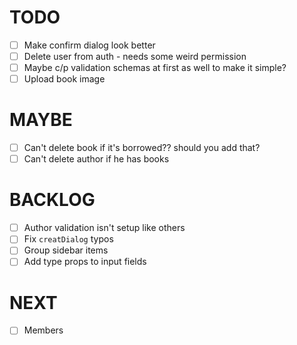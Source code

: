 # TODO

-   [ ] Make confirm dialog look better
-   [ ] Delete user from auth - needs some weird permission
-   [ ] Maybe c/p validation schemas at first as well to make it simple?
-   [ ] Upload book image

# MAYBE

-   [ ] Can't delete book if it's borrowed?? should you add that?
-   [ ] Can't delete author if he has books

# BACKLOG

- [ ] Author validation isn't setup like others
- [ ] Fix `creatDialog` typos
- [ ] Group sidebar items
- [ ] Add type props to input fields

# NEXT
- [ ] Members
